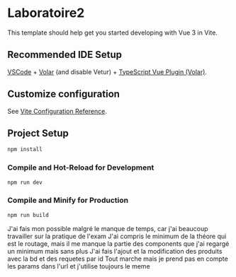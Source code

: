 # Laboratoire2

This template should help get you started developing with Vue 3 in Vite.

## Recommended IDE Setup

[VSCode](https://code.visualstudio.com/) + [Volar](https://marketplace.visualstudio.com/items?itemName=johnsoncodehk.volar) (and disable Vetur) + [TypeScript Vue Plugin (Volar)](https://marketplace.visualstudio.com/items?itemName=johnsoncodehk.vscode-typescript-vue-plugin).

## Customize configuration

See [Vite Configuration Reference](https://vitejs.dev/config/).

## Project Setup

```sh
npm install
```

### Compile and Hot-Reload for Development

```sh
npm run dev
```

### Compile and Minify for Production

```sh
npm run build
```


J'ai fais mon possible malgré le manque de temps, car j'ai beaucoup travailler sur la pratique de l'exam 
J'ai compris le minimum de la théore qui est le routage, mais il me manque la partie des components que j'ai regargé un minimum mais sans plus
J'ai fais l'ajout et la modification des produits avec la bd et des requetes par id
Tout marche mais je prend pas en compte les params dans l'url et j'utilise toujours le meme